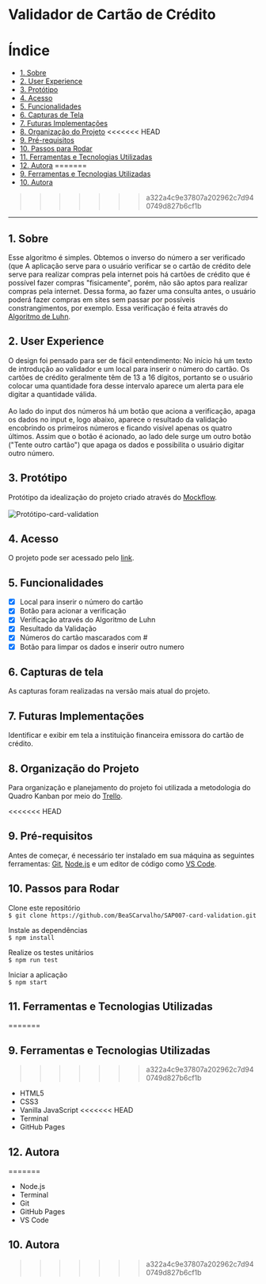 # Validador de Cartão de Crédito
# Índice

- [1. Sobre](#1-sobre)
- [2. User Experience](#2-user-experience)
- [3. Protótipo](#3-protótipo) 
- [4. Acesso](#4-acesso)
- [5. Funcionalidades](#5-funcionalidades)
- [6. Capturas de Tela](#6-capturas-de-tela)
- [7. Futuras Implementações](#7-futuras-implementações)
- [8. Organização do Projeto](#8-organização-do-projeto)
<<<<<<< HEAD
- [9. Pré-requisitos](#9-pré-requisitos)
- [10. Passos para Rodar](#10-passos-para-rodar)
- [11. Ferramentas e Tecnologias Utilizadas](#11-ferramentas-e-tecnologias-utilizadas)
- [12. Autora](#12-autora)
=======
- [9. Ferramentas e Tecnologias Utilizadas](#9-ferramentas-e-tecnologias-utilizadas)
- [10. Autora](#10-autora)
>>>>>>> a322a4c9e37807a202962c7d940749d827b6cf1b

---

## 1. Sobre
Esse algoritmo é simples. Obtemos o inverso do número a ser verificado (que
A aplicação serve para o usuário verificar se o cartão de crédito dele serve
para realizar compras pela internet pois há cartões de crédito que é possível 
fazer compras "fisicamente", porém, não são aptos para realizar compras pela
internet. Dessa forma, ao fazer uma consulta antes, o usuário poderá fazer
compras em sites sem passar por possíveis constrangimentos, por exemplo.
Essa verificação é feita através do [Algoritmo de Luhn](https://stringfixer.com/pt/Luhn_algorithm).

## 2. User Experience

O design foi pensado para ser de fácil entendimento: No início há um texto de introdução ao validador e um local para inserir o número do cartão. Os cartões de crédito geralmente têm de 13 a 16 dígitos, portanto se o usuário colocar uma quantidade fora desse intervalo aparece um alerta para ele digitar a quantidade válida.<br><br>
Ao lado do input dos números há um botão que aciona a verificação, apaga os dados no input e, logo abaixo, aparece o resultado da validação encobrindo os primeiros números e ficando visível apenas os quatro últimos. Assim que o botão é acionado, ao lado dele surge um outro botão ("Tente outro cartão") que apaga os dados e possibilita o usuário  digitar outro número.

## 3. Protótipo

Protótipo da idealização do projeto criado através do [Mockflow](https://mockflow.com/).
<br><br>
![Protótipo-card-validation](https://github.com/BeaSCarvalho/SAP007-card-validation/blob/96b38109754f2017f909308d04c665cb17f50d8c/Prot%C3%B3tipo-card-validation.png)

## 4. Acesso

O projeto pode ser acessado pelo [link](https://beascarvalho.github.io/SAP007-card-validation/).

## 5. Funcionalidades

- [x] Local para inserir o número do cartão
- [x] Botão para acionar a verificação 
- [x] Verificação através do Algoritmo de Luhn
- [x] Resultado da Validação
- [x] Números do cartão mascarados com #
- [x] Botão para limpar os dados e inserir outro numero

## 6. Capturas de tela

As capturas foram realizadas na versão mais atual do projeto.

## 7. Futuras Implementações

Identificar e exibir em tela a instituição financeira emissora do cartão de crédito.

## 8. Organização do Projeto

Para organização e planejamento do projeto foi utilizada a metodologia do Quadro Kanban por meio do [Trello](https://trello.com/b/MoKEHshS).

<<<<<<< HEAD
## 9. Pré-requisitos

Antes de começar, é necessário ter instalado em sua máquina as seguintes ferramentas: [Git](https://git-scm.com/), [Node.js](https://nodejs.org/en/)
e um editor de código como [VS Code](https://code.visualstudio.com/).

## 10. Passos para Rodar

Clone este repositório<br>
`$ git clone https://github.com/BeaSCarvalho/SAP007-card-validation.git`

Instale as dependências<br>
`$ npm install`

Realize os testes unitários<br>
`$ npm run test` 

Iniciar a aplicação<br>
`$ npm start`

## 11. Ferramentas e Tecnologias Utilizadas 
=======
## 9. Ferramentas e Tecnologias Utilizadas
>>>>>>> a322a4c9e37807a202962c7d940749d827b6cf1b

- HTML5
- CSS3
- Vanilla JavaScript
<<<<<<< HEAD
- Terminal
- GitHub Pages

## 12. Autora
=======
- Node.js
- Terminal
- Git
- GitHub Pages
- VS Code

## 10. Autora
>>>>>>> a322a4c9e37807a202962c7d940749d827b6cf1b







